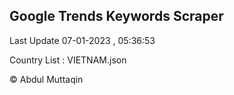 

## Google Trends Keywords Scraper 
 
Last Update 07-01-2023 , 05:36:53

Country List :
VIETNAM.json



© Abdul Muttaqin 
